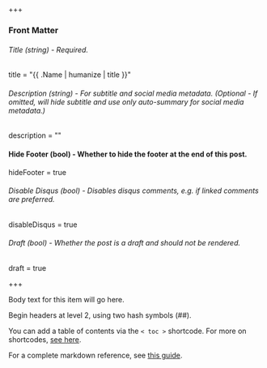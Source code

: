+++
### Front Matter

###### Title (string) - Required.
title = "{{ .Name | humanize | title }}"

###### Description (string) - For subtitle and social media metadata. (Optional - If omitted, will hide subtitle and use only auto-summary for social media metadata.)
description = ""

#### Hide Footer (bool) - Whether to hide the footer at the end of this post.
hideFooter = true

###### Disable Disqus (bool) - Disables disqus comments, e.g. if linked comments are preferred.
disableDisqus = true

###### Draft (bool) - Whether the post is a draft and should not be rendered.
draft = true

+++

Body text for this item will go here.

Begin headers at level 2, using two hash symbols (##).

You can add a table of contents via the `< toc >` shortcode. For more on shortcodes, [see here](https://gohugo.io/content-management/shortcodes/).

For a complete markdown reference, see [this guide](https://www.markdownguide.org/tools/hugo/).